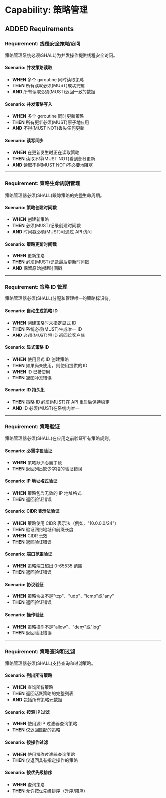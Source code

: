 # Capability: 策略管理

## ADDED Requirements

### Requirement: 线程安全策略访问
策略管理系统必须(SHALL)为并发操作提供线程安全访问。

#### Scenario: 并发策略读取
- **WHEN** 多个 goroutine 同时读取策略
- **THEN** 所有读取必须(MUST)成功完成
- **AND** 所有读取必须(MUST)返回一致的数据

#### Scenario: 并发策略写入
- **WHEN** 多个 goroutine 同时更新策略
- **THEN** 所有更新必须(MUST)原子地应用
- **AND** 不得(MUST NOT)丢失任何更新

#### Scenario: 读写同步
- **WHEN** 在更新发生时正在读取策略
- **THEN** 读取不得(MUST NOT)看到部分更新
- **AND** 读取不得(MUST NOT)不必要地阻塞

---

### Requirement: 策略生命周期管理
策略管理器必须(SHALL)跟踪策略的完整生命周期。

#### Scenario: 策略创建时间戳
- **WHEN** 创建新策略
- **THEN** 必须(MUST)记录创建时间戳
- **AND** 时间戳必须(MUST)可通过 API 访问

#### Scenario: 策略更新时间戳
- **WHEN** 更新策略
- **THEN** 必须(MUST)记录最后更新时间戳
- **AND** 保留原始创建时间戳

---

### Requirement: 策略 ID 管理
策略管理器必须(SHALL)分配和管理唯一的策略标识符。

#### Scenario: 自动生成策略 ID
- **WHEN** 创建策略时未指定显式 ID
- **THEN** 系统必须(MUST)生成唯一 ID
- **AND** 必须(MUST)将 ID 返回给客户端

#### Scenario: 显式策略 ID
- **WHEN** 使用显式 ID 创建策略
- **THEN** 如果尚未使用，则使用提供的 ID
- **WHEN** ID 已被使用
- **THEN** 返回冲突错误

#### Scenario: ID 持久化
- **THEN** 策略 ID 必须(MUST)在 API 重启后保持稳定
- **AND** ID 必须(MUST)在系统内唯一

---

### Requirement: 策略验证
策略管理器必须(SHALL)在应用之前验证所有策略规则。

#### Scenario: 必需字段验证
- **WHEN** 策略缺少必需字段
- **THEN** 返回列出缺少字段的验证错误

#### Scenario: IP 地址格式验证
- **WHEN** 策略包含无效的 IP 地址格式
- **THEN** 返回验证错误

#### Scenario: CIDR 表示法验证
- **WHEN** 策略使用 CIDR 表示法（例如，"10.0.0.0/24"）
- **THEN** 验证网络地址和前缀长度
- **WHEN** CIDR 无效
- **THEN** 返回验证错误

#### Scenario: 端口范围验证
- **WHEN** 策略端口超出 0-65535 范围
- **THEN** 返回验证错误

#### Scenario: 协议验证
- **WHEN** 策略协议不是"tcp"、"udp"、"icmp"或"any"
- **THEN** 返回验证错误

#### Scenario: 操作验证
- **WHEN** 策略操作不是"allow"、"deny"或"log"
- **THEN** 返回验证错误

---

### Requirement: 策略查询和过滤
策略管理器必须(SHALL)支持查询和过滤策略。

#### Scenario: 列出所有策略
- **WHEN** 查询所有策略
- **THEN** 返回活跃策略的完整列表
- **AND** 包括所有策略元数据

#### Scenario: 按源 IP 过滤
- **WHEN** 使用源 IP 过滤器查询策略
- **THEN** 仅返回匹配的策略

#### Scenario: 按操作过滤
- **WHEN** 使用操作过滤器查询策略
- **THEN** 仅返回具有指定操作的策略

#### Scenario: 按优先级排序
- **WHEN** 查询策略
- **THEN** 允许按优先级排序（升序/降序）

